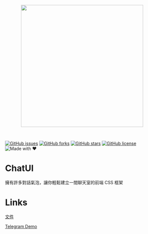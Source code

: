 <p align="center">
  <img src="https://earlyspringcommitee.github.io/ChatUI/logo/ChatUI_withText.svg" width="400px">
</p>
<br>

[![GitHub issues](https://img.shields.io/github/issues/EarlySpringCommitee/ChatUI.svg?style=for-the-badge)](https://github.com/EarlySpringCommitee/ChatUI/issues)
[![GitHub forks](https://img.shields.io/github/forks/EarlySpringCommitee/ChatUI.svg?style=for-the-badge)](https://github.com/EarlySpringCommitee/ChatUI/network)
[![GitHub stars](https://img.shields.io/github/stars/EarlySpringCommitee/ChatUI.svg?style=for-the-badge)](https://github.com/EarlySpringCommitee/ChatUI/stargazers)
[![GitHub license](https://img.shields.io/github/license/EarlySpringCommitee/ChatUI.svg?style=for-the-badge)](https://github.com/EarlySpringCommitee/ChatUI/blob/master/LICENSE)
![Made with ♥](https://img.shields.io/badge/Made%20with%20-%E2%99%A5-red.svg?style=for-the-badge)


# ChatUI
擁有許多對話氣泡，讓你輕鬆建立一間聊天室的前端 CSS 框架
# Links
[文件](https://earlyspringcommitee.github.io/ChatUIDoc/)

[Telegram Demo](https://earlyspringcommitee.github.io/ChatUI/test/testTele.html)
